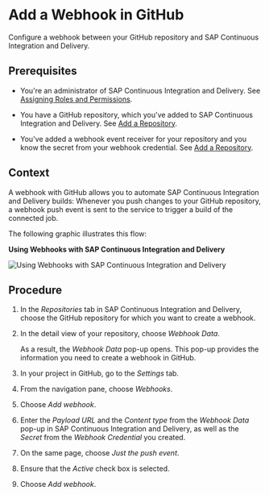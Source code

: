 <!-- loio090d4aaa9628426b91c90e8284213040 -->

# Add a Webhook in GitHub

Configure a webhook between your GitHub repository and SAP Continuous Integration and Delivery.



<a name="loio090d4aaa9628426b91c90e8284213040__prereq_uqr_xly_ykb"/>

## Prerequisites

-   You're an administrator of SAP Continuous Integration and Delivery. See [Assigning Roles and Permissions](assigning-roles-and-permissions-c679ebd.md).

-   You have a GitHub repository, which you've added to SAP Continuous Integration and Delivery. See [Add a Repository](add-a-repository-fc55872.md).

-   You've added a webhook event receiver for your repository and you know the secret from your webhook credential. See [Add a Repository](add-a-repository-fc55872.md).




## Context

A webhook with GitHub allows you to automate SAP Continuous Integration and Delivery builds: Whenever you push changes to your GitHub repository, a webhook push event is sent to the service to trigger a build of the connected job.

The following graphic illustrates this flow:

  
  
**Using Webhooks with SAP Continuous Integration and Delivery**

![Using Webhooks with SAP Continuous Integration and Delivery](images/Webhooks_e0bceaa.png "Using Webhooks with SAP Continuous Integration and
                            Delivery")



## Procedure

1.  In the *Repositories* tab in SAP Continuous Integration and Delivery, choose the GitHub repository for which you want to create a webhook.

2.  In the detail view of your repository, choose *Webhook Data*.

    As a result, the *Webhook Data* pop-up opens. This pop-up provides the information you need to create a webhook in GitHub.

3.  In your project in GitHub, go to the *Settings* tab.

4.  From the navigation pane, choose *Webhooks*.

5.  Choose *Add webhook*.

6.  Enter the *Payload URL* and the *Content type* from the *Webhook Data* pop-up in SAP Continuous Integration and Delivery, as well as the *Secret* from the *Webhook Credential* you created.

7.  On the same page, choose *Just the push event*.

8.  Ensure that the *Active* check box is selected.

9.  Choose *Add webhook*.


